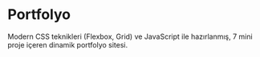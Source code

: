 # Portfolyo
Modern CSS teknikleri (Flexbox, Grid) ve JavaScript ile hazırlanmış, 7 mini proje içeren dinamik portfolyo sitesi.
